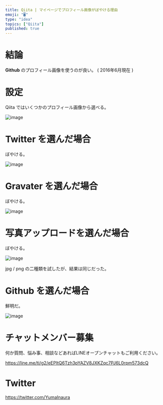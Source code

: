 ```yaml
---
title: Qiita | マイページでプロフィール画像がぼやける理由
emoji: "🖥"
type: "idea"
topics: ["Qiita"]
published: true
---
```


# 結論

 **Github** のプロフィール画像を使うのが良い。 ( 2016年6月現在 )

# 設定

Qiita ではいくつかのプロフィール画像から選べる。

![image](https://qiita-image-store.s3.amazonaws.com/0/89618/a0693a28-1e42-487d-87a8-4d85147f412c.png)

# Twitter を選んだ場合

ぼやける。

![image](https://qiita-image-store.s3.amazonaws.com/0/89618/7b71d804-519f-3f24-15a5-615ae9f6a8d3.png)

# Gravater を選んだ場合

ぼやける。

![image](https://qiita-image-store.s3.amazonaws.com/0/89618/0d19a8fc-6d2c-0cc0-7f41-3af987b4f862.png)

# 写真アップロードを選んだ場合

ぼやける。

![image](https://qiita-image-store.s3.amazonaws.com/0/89618/7d9ea21b-798d-431e-c1e8-87ca00d21f40.png)

jpg / png の二種類を試したが、結果は同じだった。


# Github を選んだ場合

鮮明だ。

![image](https://qiita-image-store.s3.amazonaws.com/0/89618/9cd0a5cd-cb06-4cce-90ee-c9f7d617ac56.png)









<!-- Update From Qiita API -->

# チャットメンバー募集


何か質問、悩み事、相談などあればLINEオープンチャットもご利用ください。

https://line.me/ti/g2/eEPltQ6Tzh3pYAZV8JXKZqc7PJ6L0rpm573dcQ





# Twitter


https://twitter.com/YumaInaura


<!-- Update From Qiita API -->



